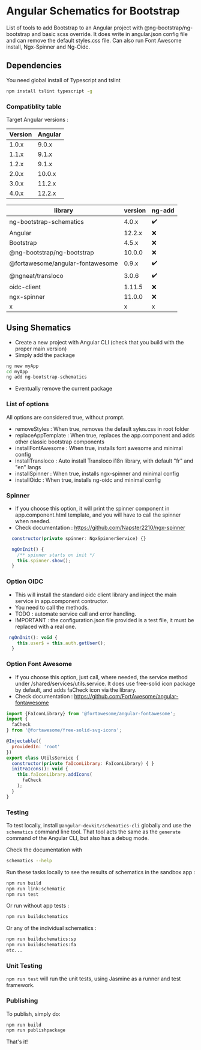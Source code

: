 # Angular Schematics for Bootstrap

List of tools to add Bootstrap to an Angular project with @ng-bootstrap/ng-bootstrap and basic scss override. It does write in angular.json config file and can remove the default styles.css file. Can also run Font Awesome install, Ngx-Spinner and Ng-Oidc.

## Dependencies

You need global install of Typescript and tslint
```bash
npm install tslint typescript -g
```
### Compatiblity table
Target Angular versions :

|Version|Angular|
|-------|-------|
|1.0.x  |9.0.x  |
|1.1.x  |9.1.x  |
|1.2.x  |9.1.x  |
|2.0.x  |10.0.x  |
|3.0.x  |11.2.x  |
|4.0.x  |12.2.x  |

|library|version|ng-add|
|-------|-------|------|
|ng-bootstrap-schematics|4.0.x|:heavy_check_mark:|
|Angular|12.2.x|:x:|
|Bootstrap|4.5.x|:x:|
|@ng-bootstrap/ng-bootstrap|10.0.0|:x:|
|@fortawesome/angular-fontawesome|0.9.x|:heavy_check_mark:|
|@ngneat/transloco|3.0.6|:heavy_check_mark:|
|oidc-client|1.11.5|:x:|
|ngx-spinner|11.0.0|:x:|
|x|x|x|



## Using Shematics

- Create a new project with Angular CLI (check that you build with the proper main version)
- Simply add the package
```bash
ng new myApp
cd myApp
ng add ng-bootstrap-schematics
```
- Eventually remove the current package

### List of options
All options are considered true, without prompt.

- removeStyles : When true, removes the default syles.css in root folder
- replaceAppTemplate : When true, replaces the app.component and adds other classic bootstrap components
- installFontAwesome : When true, installs font awesome and minimal config
- installTransloco : Auto install Transloco i18n library, with default "fr" and "en" langs
- installSpinner :  When true, installs ngx-spinner and minimal config
- installOidc :  When true, installs ng-oidc and minimal config

### Spinner
- If you choose this option, it will print the spinner component in app.component.html template, and you will have to call the spinner when needed.
- Check documentation : https://github.com/Napster2210/ngx-spinner
```js
  constructor(private spinner: NgxSpinnerService) {}

  ngOnInit() {
    /** spinner starts on init */
    this.spinner.show();
  }
```

### Option OIDC
- This will install the standard oidc client library and inject the main service in app.component contructor.
- You need to call the methods.
- TODO : automate service call and error handling.
- IMPORTANT : the configuration.json file provided is a test file, it must be replaced with a real one.
```js
 ngOnInit(): void {
    this.user$ = this.auth.getUser();
  }
```

### Option Font Awesome

- If you choose this option, just call, where needed, the service method under /shared/services/utils.service. It does use free-solid icon package by default, and adds faCheck icon via the library.
- Check documentation : https://github.com/FortAwesome/angular-fontawesome
```js
import {FaIconLibrary} from '@fortawesome/angular-fontawesome';
import {
  faCheck
} from '@fortawesome/free-solid-svg-icons';

@Injectable({
  providedIn: 'root'
})
export class UtilsService {
  constructor(private faIconLibrary: FaIconLibrary) { }
  initFaIcons(): void {
    this.faIconLibrary.addIcons(
      faCheck
    );
  }
}
```

### Testing

To test locally, install `@angular-devkit/schematics-cli` globally and use the `schematics` command line tool. That tool acts the same as the `generate` command of the Angular CLI, but also has a debug mode.

Check the documentation with
```bash
schematics --help
```

Run these tasks locally to see the results of schematics in the sandbox app :
```bash
npm run build
npm run link:schematic
npm run test
```
Or run without app tests :
```bash
npm run buildschematics
```
Or any of the individual schematics :
```bash
npm run buildschematics:sp
npm run buildschematics:fa
etc...
```

### Unit Testing

`npm run test` will run the unit tests, using Jasmine as a runner and test framework.

### Publishing

To publish, simply do:

```bash
npm run build
npm run publishpackage
```

That's it!
 